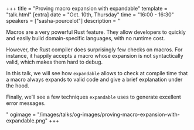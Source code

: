 +++
title = "Proving macro expansion with expandable"
template = "talk.html"
[extra]
  date = "Oct. 10th, Thursday"
  time = "16:00 - 16:30"
  speakers = ["sasha-pourcelot"]
  description = "<p>Macros are a very powerful Rust feature. They allow developers to quickly and easily build domain-specific languages, with no runtime cost.</p><p>However, the Rust compiler does surprisingly few checks on macros. For instance, it happily accepts a macro whose expansion is not syntactically valid, which makes them hard to debug.</p><p>In this talk, we will see how <code>expandable</code> allows to check at compile time that a macro always expands to valid code and give a brief explanation under the hood.</p><p>Finally, we’ll see a few techniques <code>expandable</code> uses to generate excellent error messages.</p>"
  ogimage = "/images/talks/og-images/proving-macro-expansion-with-expandable.png"
+++
